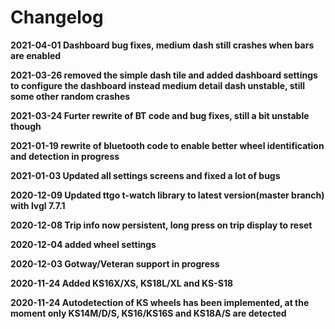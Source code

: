 # Changelog
**2021-04-01 Dashboard bug fixes, medium dash still crashes when bars are enabled**

**2021-03-26 removed the simple dash tile and added dashboard settings to configure the dashboard instead medium detail dash unstable, still some other random crashes**

**2021-03-24 Furter rewrite of BT code and bug fixes, still a bit unstable though**

**2021-01-19 rewrite of bluetooth code to enable better wheel identification and detection in progress**

**2021-01-03 Updated all settings screens and fixed a lot of bugs**

**2020-12-09 Updated ttgo t-watch library to latest version(master branch) with lvgl 7.7.1**

**2020-12-08 Trip info now persistent, long press on trip display to reset**

**2020-12-04 added wheel settings**

**2020-12-03 Gotway/Veteran support in progress**

**2020-11-24 Added KS16X/XS, KS18L/XL and KS-S18**

**2020-11-24 Autodetection of KS wheels has been implemented, at the moment only KS14M/D/S, KS16/KS16S and KS18A/S are detected**